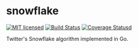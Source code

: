 # snowflake
[![MIT licensed][1]][2] [![Build Status][3]][4] [![Coverage Statusd][5]][6]

[1]: https://img.shields.io/badge/license-MIT-blue.svg
[2]: LICENSE
[3]: https://travis-ci.org/zhuyie/snowflake.svg?branch=master
[4]: https://travis-ci.org/zhuyie/snowflake
[5]: https://codecov.io/gh/zhuyie/snowflake/branch/master/graph/badge.svg
[6]: https://codecov.io/gh/zhuyie/snowflake

Twitter's Snowflake algorithm implemented in Go.
